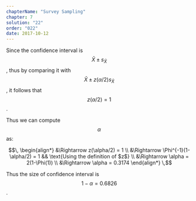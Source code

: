 ```yaml
---
chapterName: "Survey Sampling"
chapter: 7
solution: "22"
order: "022"
date: 2017-10-12
---
```


Since the confidence interval is $$\, \bar X \pm s_{\bar X} \,$$, thus by comparing it with $$\, \bar X \pm z(\alpha/2)s_{\bar X} \,$$, it follows that $$\, z(\alpha/2) =1 \,$$.

Thus we can compute $$\, \alpha \,$$ as:

$$\, 
\begin{align*}
&\Rightarrow z(\alpha/2) = 1 \\
&\Rightarrow \Phi^{-1}(1-\alpha/2) = 1 && \text{Using the definition of $z$} \\
&\Rightarrow \alpha = 2(1-\Phi(1)) \\
&\Rightarrow \alpha = 0.3174 
\end{align*}
\,$$

Thus the size of confidence interval is $$\, 1-\alpha = 0.6826 \,$$.
